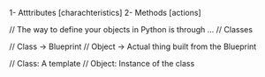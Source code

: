 1- Atttributes [charachteristics]
2- Methods [actions]

// The way to define your objects in Python is through ...
// Classes

// Class -> Blueprint
// Object -> Actual thing built from the Blueprint

// Class: A template
// Object: Instance of the class

